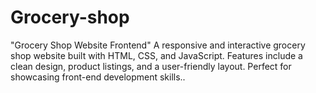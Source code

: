 # Grocery-shop
"Grocery Shop Website Frontend" A responsive and interactive grocery shop website built with HTML, CSS, and JavaScript. Features include a clean design, product listings, and a user-friendly layout. Perfect for showcasing front-end development skills..
